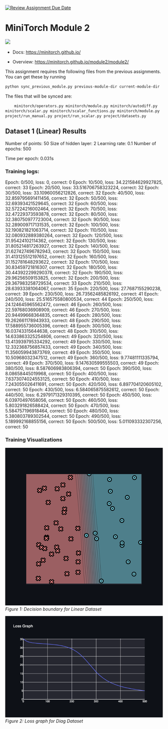 [![Review Assignment Due Date](https://classroom.github.com/assets/deadline-readme-button-22041afd0340ce965d47ae6ef1cefeee28c7c493a6346c4f15d667ab976d596c.svg)](https://classroom.github.com/a/YFgwt0yY)
# MiniTorch Module 2

<img src="https://minitorch.github.io/minitorch.svg" width="50%">


* Docs: https://minitorch.github.io/

* Overview: https://minitorch.github.io/module2/module2/

This assignment requires the following files from the previous assignments. You can get these by running

```bash
python sync_previous_module.py previous-module-dir current-module-dir
```

The files that will be synced are:

        minitorch/operators.py minitorch/module.py minitorch/autodiff.py minitorch/scalar.py minitorch/scalar_functions.py minitorch/module.py project/run_manual.py project/run_scalar.py project/datasets.py

## Dataset 1 (Linear) Results
Number of points: 50
Size of hidden layer: 2
Learning rate: 0.1
Number of epochs: 500

Time per epoch: 0.031s

### Training logs:
Epoch: 0/500, loss: 0, correct: 0
Epoch: 10/500, loss: 34.221584629927825, correct: 33
Epoch: 20/500, loss: 33.516706758323224, correct: 32
Epoch: 30/500, loss: 33.10960056212826, correct: 32
Epoch: 40/500, loss: 32.859795691411456, correct: 32
Epoch: 50/500, loss: 32.69393421529645, correct: 32
Epoch: 60/500, loss: 32.57224216002464, correct: 32
Epoch: 70/500, loss: 32.47229373593878, correct: 32
Epoch: 80/500, loss: 32.380750977723004, correct: 32
Epoch: 90/500, loss: 32.289009717131535, correct: 32
Epoch: 100/500, loss: 32.190821821063714, correct: 32
Epoch: 110/500, loss: 32.080932889380264, correct: 32
Epoch: 120/500, loss: 31.95424102114362, correct: 32
Epoch: 130/500, loss: 31.805214817263927, correct: 32
Epoch: 140/500, loss: 31.627427496782943, correct: 32
Epoch: 150/500, loss: 31.413125512197652, correct: 32
Epoch: 160/500, loss: 31.152781648293622, correct: 32
Epoch: 170/500, loss: 30.83459721816307, correct: 32
Epoch: 180/500, loss: 30.443922299290378, correct: 32
Epoch: 190/500, loss: 29.96256509153825, correct: 32
Epoch: 200/500, loss: 29.367983258729534, correct: 33
Epoch: 210/500, loss: 28.63933381064067, correct: 35
Epoch: 220/500, loss: 27.7687155290238, correct: 39
Epoch: 230/500, loss: 26.73562485826192, correct: 41
Epoch: 240/500, loss: 25.516575580800534, correct: 44
Epoch: 250/500, loss: 24.124645965562472, correct: 46
Epoch: 260/500, loss: 22.59768036908909, correct: 46
Epoch: 270/500, loss: 20.94499668364835, correct: 46
Epoch: 280/500, loss: 19.262661178943933, correct: 48
Epoch: 290/500, loss: 17.588955736005396, correct: 48
Epoch: 300/500, loss: 16.03743315644638, correct: 48
Epoch: 310/500, loss: 14.633863325254806, correct: 49
Epoch: 320/500, loss: 13.413939795334292, correct: 49
Epoch: 330/500, loss: 12.332368756857433, correct: 49
Epoch: 340/500, loss: 11.356059943873769, correct: 49
Epoch: 350/500, loss: 10.50968032347512, correct: 49
Epoch: 360/500, loss: 9.77481111335794, correct: 49
Epoch: 370/500, loss: 9.147630599555503, correct: 49
Epoch: 380/500, loss: 8.587606983806394, correct: 50
Epoch: 390/500, loss: 8.08658445019968, correct: 50
Epoch: 400/500, loss: 7.6373074024553125, correct: 50
Epoch: 410/500, loss: 7.243055026411691, correct: 50
Epoch: 420/500, loss: 6.897704120605102, correct: 50
Epoch: 430/500, loss: 6.584065875582612, correct: 50
Epoch: 440/500, loss: 6.2979171329310395, correct: 50
Epoch: 450/500, loss: 6.03970497658056, correct: 50
Epoch: 460/500, loss: 5.803291826588424, correct: 50
Epoch: 470/500, loss: 5.584757196918464, correct: 50
Epoch: 480/500, loss: 5.380803789302544, correct: 50
Epoch: 490/500, loss: 5.189992168855156, correct: 50
Epoch: 500/500, loss: 5.011093332307256, correct: 50

### Training Visualizations

![Dataset 1 Decision Boundary](linear.png)
*Figure 1: Decision boundary for Linear Dataset*

![Dataset 1 Loss Graph](linear_loss.png)
*Figure 2: Loss graph for Diag Dataset*